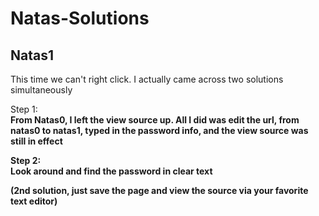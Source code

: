 Natas-Solutions
==========================

Natas1
--------------------------

This time we can't right click. I actually came across two solutions simultaneously 

Step 1: <b><br>
From Natas0, I left the view source up. All I did was edit the url, from natas0 to natas1, typed in the password info, and the view source was still in effect

Step 2: <b><br>
Look around and find the password in clear text

(2nd solution, just save the page and view the source via your favorite text editor)
